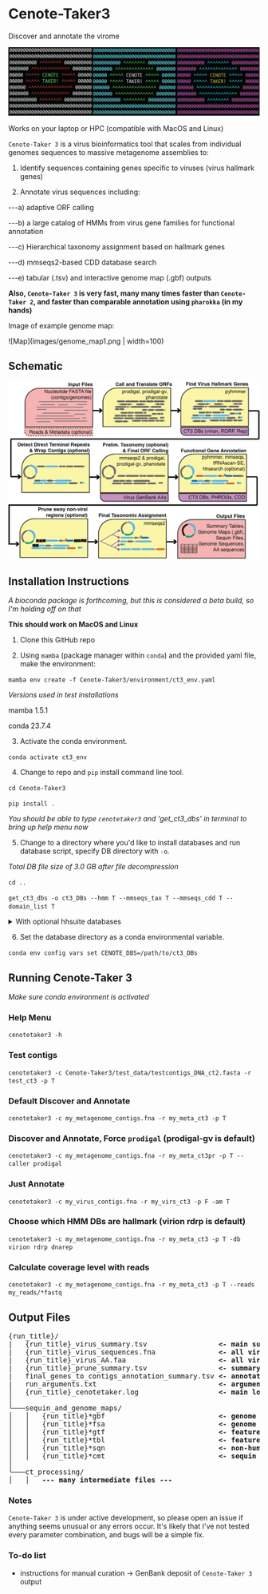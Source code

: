 # Cenote-Taker3

Discover and annotate the virome

![Logo](images/cenote-taker_3_logo.png)

Works on your laptop or HPC (compatible with MacOS and Linux)

`Cenote-Taker 3` is a virus bioinformatics tool that scales from individual genomes sequences to massive metagenome assemblies to:

1)  Identify sequences containing genes specific to viruses (virus hallmark genes)

2)  Annotate virus sequences including:

---a) adaptive ORF calling

---b) a large catalog of HMMs from virus gene families for functional annotation

---c) Hierarchical taxonomy assignment based on hallmark genes

---d) mmseqs2-based CDD database search

---e) tabular (.tsv) and interactive genome map (.gbf) outputs

**Also, `Cenote-Taker 3` is very fast, many many times faster than `Cenote-Taker 2`, and faster than comparable annotation using `pharokka` (in my hands)**

Image of example genome map:

![Map](images/genome_map1.png | width=100)

## Schematic

![Schematic](images/cenote-taker_3_schematic.png)

## Installation Instructions

*A bioconda package is forthcoming, but this is considered a beta build, so I'm holding off on that*

**This should work on MacOS and Linux**

1)  Clone this GitHub repo

2)  Using `mamba` (package manager within `conda`) and the provided yaml file, make the environment:

`mamba env create -f Cenote-Taker3/environment/ct3_env.yaml`

*Versions used in test installations*

mamba 1.5.1

conda 23.7.4

3)  Activate the conda environment.

`conda activate ct3_env`

4)  Change to repo and `pip` install command line tool.

`cd Cenote-Taker3`

`pip install .`

*You should be able to type `cenotetaker3` and 'get_ct3_dbs' in terminal to bring up help menu now*

5)  Change to a directory where you'd like to install databases and run database script, specify DB directory with `-o`.

*Total DB file size of 3.0 GB after file decompression*

`cd ..`

`get_ct3_dbs -o ct3_DBs --hmm T --mmseqs_tax T --mmseqs_cdd T --domain_list T`

<details>

  <summary>With optional hhsuite databases</summary>
  
  Warning: due to inconsistent server speed, these downloads may take over 2 hours.
  
  You may download one or more hhsuite DB.
  
  The data footprint is:
  
  | Database | Size   |
  |----------|--------|
  | CDD      | 6.1 GB |
  | pfam     | 4.6 GB |
  | pdb70    | 56 GB  |
  
  ```         
  get_ct3_dbs -o ct3_DBs --hmm T --mmseqs_tax T --mmseqs_cdd T --domain_list T --hhCDD T --hhPFAM T --hhPDB T
  ```

</details>

6)  Set the database directory as a conda environmental variable.

`conda env config vars set CENOTE_DBS=/path/to/ct3_DBs`

## Running Cenote-Taker 3

*Make sure conda environment is activated*

### Help Menu

```         
cenotetaker3 -h
```

### Test contigs

```         
cenotetaker3 -c Cenote-Taker3/test_data/testcontigs_DNA_ct2.fasta -r test_ct3 -p T
```

### Default Discover and Annotate

```         
cenotetaker3 -c my_metagenome_contigs.fna -r my_meta_ct3 -p T
```

### Discover and Annotate, Force `prodigal` (prodigal-gv is default)

```         
cenotetaker3 -c my_metagenome_contigs.fna -r my_meta_ct3pr -p T --caller prodigal
```

### Just Annotate

```         
cenotetaker3 -c my_virus_contigs.fna -r my_virs_ct3 -p F -am T
```

### Choose which HMM DBs are hallmark (virion rdrp is default)

```         
cenotetaker3 -c my_metagenome_contigs.fna -r my_meta_ct3 -p T -db virion rdrp dnarep
```

### Calculate coverage level with reads

```         
cenotetaker3 -c my_metagenome_contigs.fna -r my_meta_ct3 -p T --reads my_reads/*fastq
```

## Output Files

<pre>
{run_title}/
|   {run_title}_virus_summary.tsv                 <b><- main summary file for each virus</b>
|   {run_title}_virus_sequences.fna               <b><- all virus genome seqs</b>
|   {run_title}_virus_AA.faa                      <b><- all virus AA seqs</b>
|   {run_title}_prune_summary.tsv                 <b><- summary of pruning of each sequence</b>
|   final_genes_to_contigs_annotation_summary.tsv <b><- annotation info, all genes</b>
|   run_arguments.txt                             <b><- arguments used in this run</b>
│   {run_title}_cenotetaker.log                   <b><- main log file</b>
│
└───sequin_and_genome_maps/
│   │   {run_title}*gbf                           <b><- genome maps</b>
│   │   {run_title}*fsa                           <b><- genome sequence</b>
│   │   {run_title}*gtf                           <b><- feature table gtf format</b>
│   │   {run_title}*tbl                           <b><- feature table sequin format</b>
│   │   {run_title}*sqn                           <b><- non-human-readable sequin file for GenBank sub</b>
│   │   {run_title}*cmt                           <b><- sequin comment file</b>
│
└───ct_processing/
│   │   <b>--- many intermediate files ---</b>
</pre>

### Notes

`Cenote-Taker 3` is under active development, so please open an issue if anything seems unusual or any errors occur. It's likely that I've not tested every parameter combination, and bugs will be a simple fix.

### To-do list

-   instructions for manual curation -\> GenBank deposit of `Cenote-Taker 3` output
